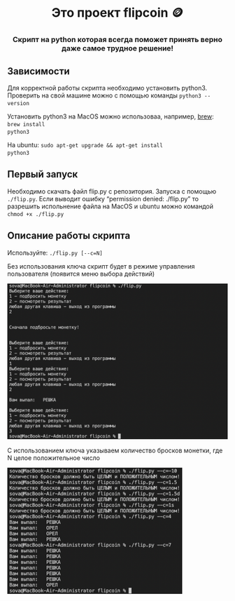 
<h1 align="center"> Это проект flipcoin 🪙 </h1>
<h3 align="center"> Скрипт на python которая всегда поможет принять верно даже самое трудное решение! </h3>

<h2 align="left"> Зависимости </h1>
Для корректной работы скрипта необходимо установить python3. Проверить на свой машине можно с помощью команды
<code>python3 --version</code>

Установить python3 на MacOS можно использоваа, например, <a href="https://brew.sh">brew</a>:
<code>brew install python3</code>


На ubuntu:
<code>sudo apt-get upgrade && apt-get install python3</code>

<h2 align="left"> Первый запуск </h1>
Необходимо скачать файл flip.py с репозитория. Запуска с помощью <code>./flip.py</code>. Если выводит ошибку <q>permission denied: ./flip.py</q> то разрешить испольнение файла на MacOS и ubuntu можно командой <code>chmod +x ./flip.py</code>

<h2 align="left"> Описание работы скрипта </h1>
Используйте: <code>./flip.py [--c=N]</code>

Без использования ключа скрипт будет в режиме управления пользователя (появится меню выбора действий)

<img src="./pic/flippy.png" width="600" alt="запуск flip.py">

С использованием ключа указываем количество бросков монетки, где N целое положительное число

<img src="./pic/flippy--c.png" width="400" alt="запуск flip.py --c">